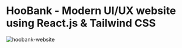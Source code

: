 # HooBank - Modern UI/UX website using React.js & Tailwind CSS

<img
  src="https://camo.githubusercontent.com/62ba6cbe9b62d2ccb55c07db2258d33c782d0e15b3231153d7b0f20935b57272/68747470733a2f2f692e6962622e636f2f424b31486e30782f53637265656e73686f742d323032322d30382d30382d61742d342d30352d34382d504d2e706e67"
  alt="hoobank-website"
  style="display: inline-block; margin: 0 auto; max-width: 300px">
